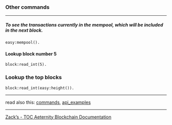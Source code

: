 ### Other commands
***


##### To see the transactions currently in the mempool, which will be included in the next block.
```
easy:mempool().
```

#### Lookup block number 5
```
block:read_int(5).
```

### Lookup the top blocks
```
block:read_int(easy:height()).
```
***
read also this: [commands](commands), [api_examples](api_examples)
***
[Zack’s - TOC Aeternity Blockchain Documentation](Zack_Docs_TOC)
